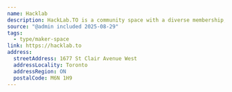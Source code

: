 ```yaml
---
name: Hacklab
description: HackLab.TO is a community space with a diverse membership, including artists, computer programmers, web designers, and hardware hackers. It is inspired by the philosophies of the global hackerspaces movement which encourages people to socialize, share knowledge, and work together on their projects. Newcomers are welcome every Tuesday night.
source: "@admin included 2025-08-29"
tags:
  - type/maker-space
link: https://hacklab.to
address:
  streetAddress: 1677 St Clair Avenue West
  addressLocality: Toronto
  addressRegion: ON
  postalCode: M6N 1H9
---
```

